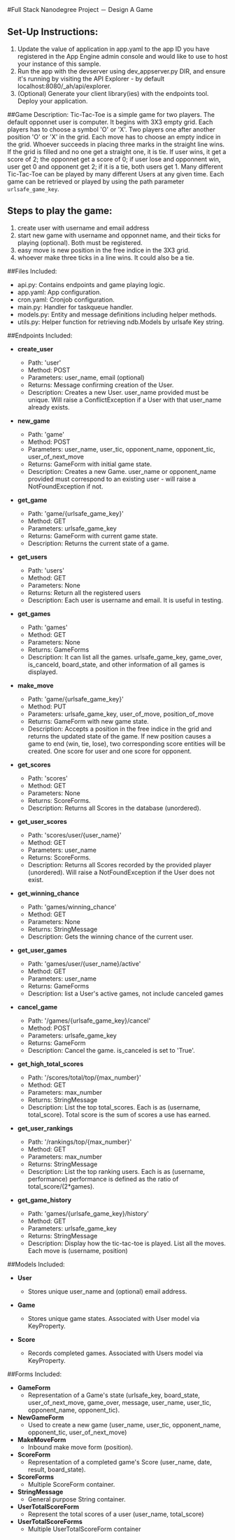 #Full Stack Nanodegree Project － Design A Game

## Set-Up Instructions:
1.  Update the value of application in app.yaml to the app ID you have registered
 in the App Engine admin console and would like to use to host your instance of this sample.
1.  Run the app with the devserver using dev_appserver.py DIR, and ensure it's
 running by visiting the API Explorer - by default localhost:8080/_ah/api/explorer.
1.  (Optional) Generate your client library(ies) with the endpoints tool.
 Deploy your application.
 

##Game Description:
Tic-Tac-Toe is a simple game for two players. The default opponnet user is computer. It begins with 3X3 empty grid. Each players has to choose a symbol 'O' or 'X'. Two players one after another position 'O' or 'X' in the grid. Each move has to choose an empty indice in the grid. Whoever succeeds in placing three marks in the straight line wins. If the grid is filled and no one get a straight one, it is tie. If user wins, it get a score of 2; the opponnet get a score of 0; if user lose and opponnent win, user get 0 and opponent get 2; if it is a tie, both users get 1. Many different Tic-Tac-Toe can be played by many different Users at any
given time. Each game can be retrieved or played by using the path parameter
`urlsafe_game_key`. 


## Steps to play the game:
1. create user with username and email address
2. start new game with username and opponnet name, and their ticks for playing (optional). Both must be registered.
3. easy move is new position in the free indice in the 3X3 grid.
4. whoever make three ticks in a line wins. It could also be a tie. 

##Files Included:
 - api.py: Contains endpoints and game playing logic.
 - app.yaml: App configuration.
 - cron.yaml: Cronjob configuration.
 - main.py: Handler for taskqueue handler.
 - models.py: Entity and message definitions including helper methods.
 - utils.py: Helper function for retrieving ndb.Models by urlsafe Key string.

##Endpoints Included:
 - **create_user**
    - Path: 'user'
    - Method: POST
    - Parameters: user_name, email (optional)
    - Returns: Message confirming creation of the User.
    - Description: Creates a new User. user_name provided must be unique. Will 
    raise a ConflictException if a User with that user_name already exists.
 
 - **new_game**
    - Path: 'game'
    - Method: POST
    - Parameters: user_name, user_tic, opponent_name, opponent_tic, user_of_next_move
    - Returns: GameForm with initial game state.
    - Description: Creates a new Game. user_name or opponent_name provided must correspond to an
    existing user - will raise a NotFoundException if not. 
     
 - **get_game**
    - Path: 'game/{urlsafe_game_key}'
    - Method: GET
    - Parameters: urlsafe_game_key
    - Returns: GameForm with current game state.
    - Description: Returns the current state of a game.
 
 - **get_users**
    - Path: 'users'
    - Method: GET
    - Parameters: None
    - Returns: Return all the registered users
    - Description: Each user is username and email. It is useful in testing.
 
 - **get_games**
    - Path: 'games'
    - Method: GET
    - Parameters: None
    - Returns: GameForms
    - Description: It can list all the games. urlsafe_game_key, game_over, is_canceld, board_state, and other information of all games is displayed.

    
 - **make_move**
    - Path: 'game/{urlsafe_game_key}'
    - Method: PUT
    - Parameters: urlsafe_game_key, user_of_move, position_of_move
    - Returns: GameForm with new game state.
    - Description: Accepts a position in the free indice in the grid and returns the updated state of the game. If new position causes a game to end (win, tie, lose), two corresponding score entities will be created. One score for user and one score for opponent.
    
 - **get_scores**
    - Path: 'scores'
    - Method: GET
    - Parameters: None
    - Returns: ScoreForms.
    - Description: Returns all Scores in the database (unordered).
    
 - **get_user_scores**
    - Path: 'scores/user/{user_name}'
    - Method: GET
    - Parameters: user_name
    - Returns: ScoreForms. 
    - Description: Returns all Scores recorded by the provided player (unordered).
    Will raise a NotFoundException if the User does not exist.
    
 - **get_winning_chance**
    - Path: 'games/winning_chance'
    - Method: GET
    - Parameters: None
    - Returns: StringMessage
    - Description: Gets the winning chance of the current user.

- **get_user_games**  
    - Path: 'games/user/{user_name}/active'
    - Method: GET
    - Parameters: user_name
    - Returns: GameForms
    - Description: list a User's active games, not include canceled games

- **cancel_game** 
	- Path: '/games/{urlsafe_game_key}/cancel'
    - Method: POST
    - Parameters: urlsafe_game_key
    - Returns: GameForm
    - Description: Cancel the game. is_canceled is set to 'True'.

- **get_high_total_scores**  
	- Path: '/scores/total/top/{max_number}'
    - Method: GET
    - Parameters: max_number
    - Returns: StringMessage
    - Description: List the top total_scores. Each is as (username, total_score). Total score is the sum of scores a use has earned.

- **get_user_rankings**  
   	- Path: '/rankings/top/{max_number}'
    - Method: GET
    - Parameters: max_number
    - Returns: StringMessage
    - Description: List the top ranking users. Each is as (username, performance) performance is defined as the ratio of total_score/(2*games). 


- **get_game_history**  
    - Path: 'games/{urlsafe_game_key}/history'
    - Method: GET
    - Parameters: urlsafe_game_key
    - Returns: StringMessage
    - Description: Display how the tic-tac-toe is played. List all the moves. Each move is (username, position)


##Models Included:
 - **User**
    - Stores unique user_name and (optional) email address.
    
 - **Game**
    - Stores unique game states. Associated with User model via KeyProperty.
    
 - **Score**
    - Records completed games. Associated with Users model via KeyProperty.
    
##Forms Included:
 - **GameForm**
    - Representation of a Game's state (urlsafe_key, board_state,
    user_of_next_move, game_over, message, user_name, user_tic, opponent_name, opponent_tic).
 - **NewGameForm**
    - Used to create a new game (user_name, user_tic, opponent_name, opponent_tic, user_of_next_move)
 - **MakeMoveForm**
    - Inbound make move form (position).
 - **ScoreForm**
    - Representation of a completed game's Score (user_name, date, result, board_state).
 - **ScoreForms**
    - Multiple ScoreForm container.
 - **StringMessage**
    - General purpose String container.
 - **UserTotalScoreForm**
    - Represent the total scores of a user (user_name, total_score)
 - **UserTotalScoreForms**
    - Multiple UserTotalScoreForm container